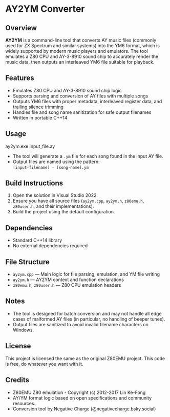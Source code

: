 ﻿# AY2YM Converter

## Overview

**AY2YM** is a command-line tool that converts AY music files (commonly used for ZX Spectrum and similar systems) into the YM6 format, which is widely supported by modern music players and emulators. The tool emulates a Z80 CPU and AY-3-8910 sound chip to accurately render the music data, then outputs an interleaved YM6 file suitable for playback.

## Features

- Emulates Z80 CPU and AY-3-8910 sound chip logic
- Supports parsing and conversion of AY files with multiple songs
- Outputs YM6 files with proper metadata, interleaved register data, and trailing silence trimming
- Handles file and song name sanitization for safe output filenames
- Written in portable C++14

## Usage

ay2ym.exe input_file.ay

- The tool will generate a `.ym` file for each song found in the input AY file.
- Output files are named using the pattern:  
  `[input-filename] - [song-name].ym`

## Build Instructions

1. Open the solution in Visual Studio 2022.
2. Ensure you have all source files (`ay2ym.cpp`, `ay2ym.h`, `z80emu.h`, `z80user.h`, and their implementations).
3. Build the project using the default configuration.

## Dependencies

- Standard C++14 library
- No external dependencies required

## File Structure

- `ay2ym.cpp` — Main logic for file parsing, emulation, and YM file writing
- `ay2ym.h` — AY2YM context and function declarations
- `z80emu.h`, `z80user.h` — Z80 CPU emulation headers

## Notes

- The tool is designed for batch conversion and may not handle all edge cases of malformed AY files (in particular, no handling of beeper tunes).
- Output files are sanitized to avoid invalid filename characters on Windows.

## License

This project is licensed the same as the original Z80EMU project. This code is free, do whatever you want with it.

## Credits

- Z80EMU Z80 emulation - Copyright (c) 2012-2017 Lin Ke-Fong
- AY/YM format logic based on open specifications and community resources.
- Conversion tool by Negative Charge (@negativecharge.bsky.social)
